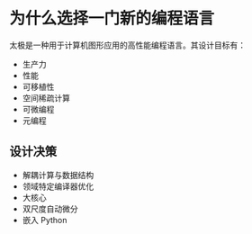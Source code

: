 # 为什么选择一门新的编程语言

太极是一种用于计算机图形应用的高性能编程语言。其设计目标有：

- 生产力
- 性能
- 可移植性
- 空间稀疏计算
- 可微编程
- 元编程

## 设计决策

- 解耦计算与数据结构
- 领域特定编译器优化
- 大核心
- 双尺度自动微分
- 嵌入 Python
